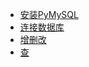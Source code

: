 - <a href="../pages/PyMySQL/安装PyMySQL.md">安装PyMySQL</a>
- <a href="../pages/PyMySQL/连接数据库.md">连接数据库</a>
- <a href="../pages/PyMySQL/增删改.md">增删改</a>
- <a href="../pages/PyMySQL/查.md">查</a>
